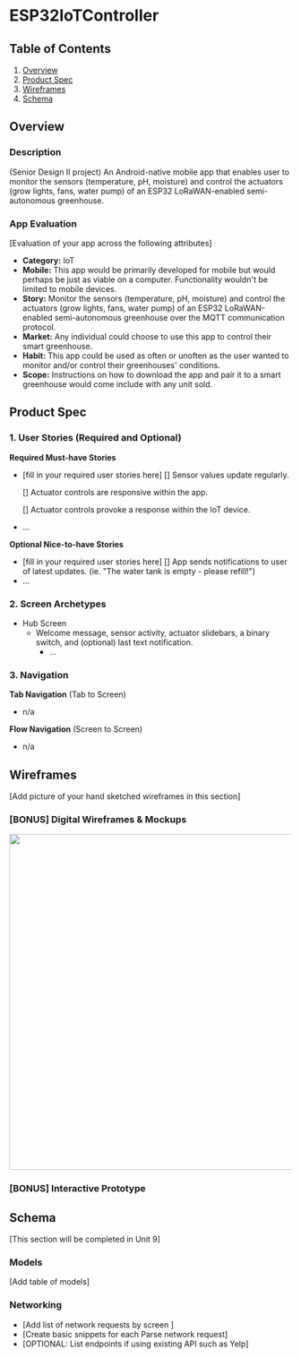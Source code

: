 # ESP32IoTController

## Table of Contents
1. [Overview](#Overview)
1. [Product Spec](#Product-Spec)
1. [Wireframes](#Wireframes)
2. [Schema](#Schema)

## Overview
### Description
(Senior Design II project) An Android-native mobile app that enables user to monitor the sensors (temperature, pH, moisture) and control the actuators (grow lights, fans, water pump) of an ESP32 LoRaWAN-enabled semi-autonomous greenhouse.

### App Evaluation
[Evaluation of your app across the following attributes]
- **Category:** IoT
- **Mobile:** This app would be primarily developed for mobile but would perhaps be just as viable on a computer. Functionality wouldn't be limited to mobile devices.
- **Story:** Monitor the sensors (temperature, pH, moisture) and control the actuators (grow lights, fans, water pump) of an ESP32 LoRaWAN-enabled semi-autonomous greenhouse over the MQTT communication protocol.
- **Market:** Any individual could choose to use this app to control their smart greenhouse.
- **Habit:** This app could be used as often or unoften as the user wanted to monitor and/or control their greenhouses' conditions.
- **Scope:** Instructions on how to download the app and pair it to a smart greenhouse would come include with any unit sold.

## Product Spec

### 1. User Stories (Required and Optional)

**Required Must-have Stories**

* [fill in your required user stories here]
  [] Sensor values update regularly.
  
  [] Actuator controls are responsive within the app.
  
  [] Actuator controls provoke a response within the IoT device.
  
* ...

**Optional Nice-to-have Stories**

* [fill in your required user stories here]
  [] App sends notifications to user of latest updates. (ie. "The water tank is empty - please refill!")
* ...

### 2. Screen Archetypes

* Hub Screen
    * Welcome message, sensor activity, actuator slidebars, a binary switch, and (optional) last text notification.
      * ...

### 3. Navigation

**Tab Navigation** (Tab to Screen)

* n/a

**Flow Navigation** (Screen to Screen)

* n/a

## Wireframes
[Add picture of your hand sketched wireframes in this section]
### [BONUS] Digital Wireframes & Mockups
<img src="https://imgur.com/a/s4ZkArf" width=600>

### [BONUS] Interactive Prototype

## Schema
[This section will be completed in Unit 9]
### Models
[Add table of models]
### Networking
- [Add list of network requests by screen ]
- [Create basic snippets for each Parse network request]
- [OPTIONAL: List endpoints if using existing API such as Yelp]
